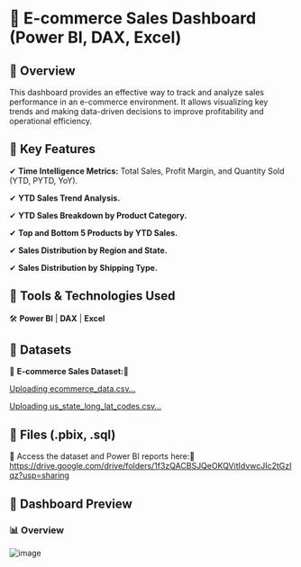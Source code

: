 # 🚀 E-commerce Sales Dashboard (Power BI, DAX, Excel)

## 🔹 Overview

This dashboard provides an effective way to track and analyze sales performance in an e-commerce environment. It allows visualizing key trends and making data-driven decisions
to improve profitability and operational efficiency.

## 🔹 Key Features

✔ **Time Intelligence Metrics:** Total Sales, Profit Margin, and Quantity Sold (YTD, PYTD, YoY).

✔ **YTD Sales Trend Analysis.**

✔ **YTD Sales Breakdown by Product Category.**

✔ **Top and Bottom 5 Products by YTD Sales.**

✔ **Sales Distribution by Region and State.**

✔ **Sales Distribution by Shipping Type.**


## 🔹 Tools & Technologies Used

🛠 **Power BI** | **DAX** | **Excel**

## 📂 Datasets

📌 **E-commerce Sales Dataset:**📎

[Uploading ecommerce_data.csv…]()

[Uploading us_state_long_lat_codes.csv…]()



## 🔹 Files (.pbix, .sql)

📂 Access the dataset and Power BI reports here:🔗 
https://drive.google.com/drive/folders/1f3zQACBSJQeOKQVitIdvwcJIc2tGzIqz?usp=sharing

## 📸 Dashboard Preview

### 📊 **Overview**
![image](https://github.com/user-attachments/assets/836fd0dd-ead1-475c-98d0-30a22f021700)


